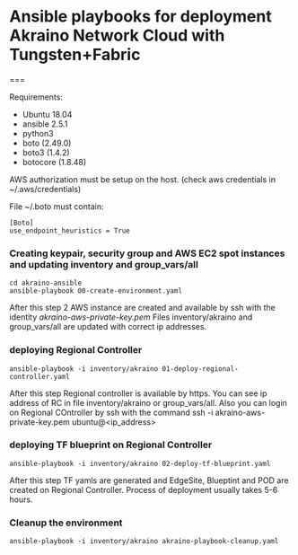 # Ansible playbooks for deployment Akraino Network Cloud with Tungsten+Fabric 
===

Requirements:
  * Ubuntu 18.04
  * ansible 2.5.1
  * python3
  * boto (2.49.0)
  * boto3 (1.4.2)
  * botocore (1.8.48)

AWS authorization must be setup on the host. (check aws credentials in ~/.aws/credentials)

File  ~/.boto must contain:
~~~
[Boto]
use_endpoint_heuristics = True
~~~
  



### Creating keypair, security group and AWS EC2 spot instances and updating inventory and group_vars/all
~~~
cd akraino-ansible
ansible-playbook 00-create-environment.yaml
~~~

After this step 2 AWS instance are created and available by ssh with the identity *akraino-aws-private-key.pem*
Files inventory/akraino and group_vars/all are updated with correct ip addresses. 

### deploying Regional Controller 
~~~
ansible-playbook -i inventory/akraino 01-deploy-regional-controller.yaml
~~~

After this step Regional controller is available by https. You can see ip address of RC in file inventory/akraino or group_vars/all.
Also you can login on Regional COntroller by ssh with the command ssh -i akraino-aws-private-key.pem ubuntu@<ip_address>


### deploying TF blueprint on Regional Controller
~~~
ansible-playbook -i inventory/akraino 02-deploy-tf-blueprint.yaml
~~~
After this step TF yamls are generated and EdgeSite, Blueptint and POD are created on Regional Controller.
Process of deployment usually takes 5-6 hours.



### Cleanup the environment
~~~
ansible-playbook -i inventory/akraino akraino-playbook-cleanup.yaml
~~~
